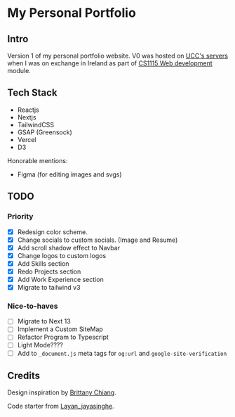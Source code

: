 # My Personal Portfolio

## Intro

Version 1 of my personal portfolio website. V0 was hosted on [UCC's servers](https://cs1.ucc.ie/~bcej1/ca/) when I was on exchange in Ireland as part of [CS1115 Web development](https://github.com/BrendanCheong/UCC-Web-Development-CS1115) module.

## Tech Stack

- Reactjs
- Nextjs
- TailwindCSS
- GSAP (Greensock)
- Vercel
- D3

Honorable mentions:

- Figma (for editing images and svgs)

## TODO

### Priority

- [x] Redesign color scheme.
- [x] Change socials to custom socials. (Image and Resume)
- [x] Add scroll shadow effect to Navbar
- [x] Change logos to custom logos
- [x] Add Skills section
- [x] Redo Projects section
- [x] Add Work Experience section
- [x] Migrate to tailwind v3

### Nice-to-haves

- [ ] Migrate to Next 13
- [ ] Implement a Custom SiteMap
- [ ] Refactor Program to Typescript
- [ ] Light Mode????
- [ ] Add to `_document.js` meta tags for `og:url` and `google-site-verification`

## Credits

Design inspiration by [Brittany Chiang](https://github.com/bchiang7).

Code starter from [Layan_jayasinghe](https://github.com/LayanJay/v1).
